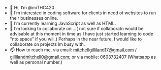 - 👋 Hi, I’m @miTHC420
- 👀 I’m interested in coding software for clients in need of websites to run their businesses online.
- 🌱 I’m currently learning JavaScript as well as HTML.
- 💞️ I’m looking to collaborate on ...( not sure if collaboratn would be advisable at this moment in time as I have just started learning to code "nto space" if you will.) Perhaps in the near future, I would like to collaborate on projects im busy with.
- 📫 How to reach me, via email: mitchellgilliland17@gmail.com / gillilandmitchell0@gmail.com; or via mobile: 0603732407 (Whatsapp as well as personal number.)

<!---
miTHC420/miTHC420 is a ✨ special ✨ repository because its `README.md` (this file) appears on your GitHub profile.
You can click the Preview link to take a look at your changes.
--->
